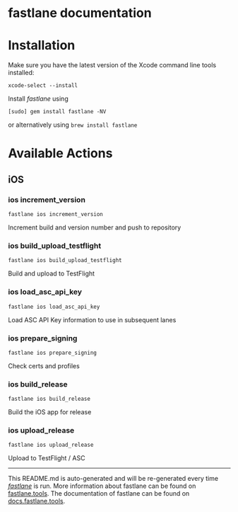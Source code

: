 fastlane documentation
================
# Installation

Make sure you have the latest version of the Xcode command line tools installed:

```
xcode-select --install
```

Install _fastlane_ using
```
[sudo] gem install fastlane -NV
```
or alternatively using `brew install fastlane`

# Available Actions
## iOS
### ios increment_version
```
fastlane ios increment_version
```
Increment build and version number and push to repository
### ios build_upload_testflight
```
fastlane ios build_upload_testflight
```
Build and upload to TestFlight
### ios load_asc_api_key
```
fastlane ios load_asc_api_key
```
Load ASC API Key information to use in subsequent lanes
### ios prepare_signing
```
fastlane ios prepare_signing
```
Check certs and profiles
### ios build_release
```
fastlane ios build_release
```
Build the iOS app for release
### ios upload_release
```
fastlane ios upload_release
```
Upload to TestFlight / ASC

----

This README.md is auto-generated and will be re-generated every time [_fastlane_](https://fastlane.tools) is run.
More information about fastlane can be found on [fastlane.tools](https://fastlane.tools).
The documentation of fastlane can be found on [docs.fastlane.tools](https://docs.fastlane.tools).
